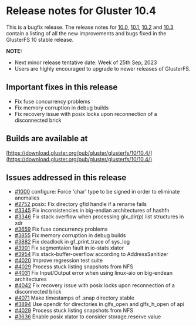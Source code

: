 # Release notes for Gluster 10.4

This is a bugfix release. The release notes for [10.0](10.0.md), [10.1](10.1.md), [10.2](10.2.md) and [10.3](10.3.md) contain a listing of all the new improvements and bugs fixed in the GlusterFS 10 stable release.

**NOTE:**
- Next minor release tentative date: Week of 25th Sep, 2023
- Users are highly encouraged to upgrade to newer releases of GlusterFS.

## Important fixes in this release
- Fix fuse concurrency problems
- Fix memory corruption in debug builds
- Fix recovery issue with posix locks upon reconnection of a disconnected brick

## Builds are available at

[https://download.gluster.org/pub/gluster/glusterfs/10/10.4/](https://download.gluster.org/pub/gluster/glusterfs/10/10.4/)

## Issues addressed in this release

- [#1000](https://github.com/gluster/glusterfs/issues/1000) configure: Force 'char' type to be signed in order to eliminate anomalies
- [#2752](https://github.com/gluster/glusterfs/issues/2752) posix: Fix directory gfid handle if a rename fails
- [#3345](https://github.com/gluster/glusterfs/issues/3345) Fix inconsistencies in big-endian architectures of hashfn
- [#3346](https://github.com/gluster/glusterfs/issues/3346) Fix stack overflow when processing glx_dir\(p\) list structures in xdr
- [#3659](https://github.com/gluster/glusterfs/issues/3659) Fix fuse concurrency problems
- [#3855](https://github.com/gluster/glusterfs/issues/3855) Fix memory corruption in debug builds
- [#3882](https://github.com/gluster/glusterfs/issues/3882) Fix deadlock in gf_print_trace of sys_log
- [#3901](https://github.com/gluster/glusterfs/issues/3901) Fix segmentaion fault in io-stats xlator
- [#3954](https://github.com/gluster/glusterfs/issues/3954) Fix stack-buffer-overflow according to AddressSanitizer
- [#4020](https://github.com/gluster/glusterfs/issues/4020) Improve regression test suite
- [#4029](https://github.com/gluster/glusterfs/issues/4029) Process stuck listing snapshots from NFS
- [#4031](https://github.com/gluster/glusterfs/issues/4031) Fix Input/Output error when using linux-aio on big-endean architectures
- [#4042](https://github.com/gluster/glusterfs/issues/4042) Fix recovery issue with posix locks upon reconnection of a disconnected brick
- [#4071](https://github.com/gluster/glusterfs/issues/4071) Make timestamps of .snap directory stable
- [#3894](https://github.com/gluster/glusterfs/pull/3894) Use opendir for directories in glfs_open and glfs_h_open of api
- [#4029](https://github.com/gluster/glusterfs/issues/4029) Process stuck listing snapshots from NFS
- [#3636](https://github.com/gluster/glusterfs/issues/3636) Enable posix xlator to consider storage.reserve value
